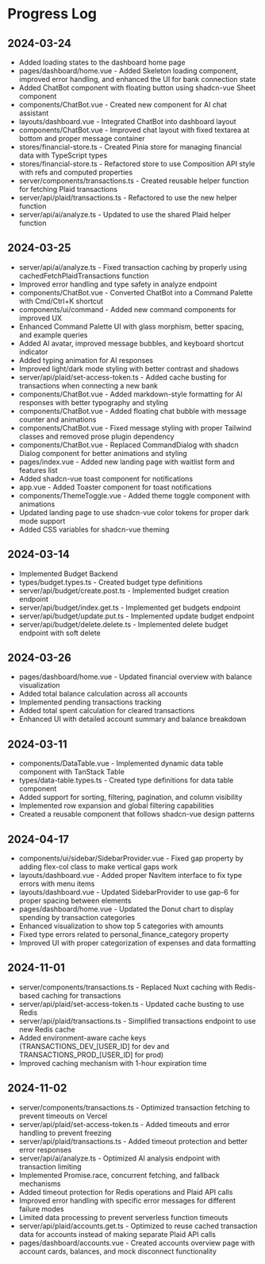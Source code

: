 # Progress Log

## 2024-03-24
- Added loading states to the dashboard home page
- pages/dashboard/home.vue - Added Skeleton loading component, improved error handling, and enhanced the UI for bank connection state
- Added ChatBot component with floating button using shadcn-vue Sheet component
- components/ChatBot.vue - Created new component for AI chat assistant
- layouts/dashboard.vue - Integrated ChatBot into dashboard layout
- components/ChatBot.vue - Improved chat layout with fixed textarea at bottom and proper message container
- stores/financial-store.ts - Created Pinia store for managing financial data with TypeScript types
- stores/financial-store.ts - Refactored store to use Composition API style with refs and computed properties
- server/components/transactions.ts - Created reusable helper function for fetching Plaid transactions
- server/api/plaid/transactions.ts - Refactored to use the new helper function
- server/api/ai/analyze.ts - Updated to use the shared Plaid helper function

## 2024-03-25
- server/api/ai/analyze.ts - Fixed transaction caching by properly using cachedFetchPlaidTransactions function
- Improved error handling and type safety in analyze endpoint
- components/ChatBot.vue - Converted ChatBot into a Command Palette with Cmd/Ctrl+K shortcut
- components/ui/command - Added new command components for improved UX
- Enhanced Command Palette UI with glass morphism, better spacing, and example queries
- Added AI avatar, improved message bubbles, and keyboard shortcut indicator
- Added typing animation for AI responses
- Improved light/dark mode styling with better contrast and shadows
- server/api/plaid/set-access-token.ts - Added cache busting for transactions when connecting a new bank
- components/ChatBot.vue - Added markdown-style formatting for AI responses with better typography and styling
- components/ChatBot.vue - Added floating chat bubble with message counter and animations
- components/ChatBot.vue - Fixed message styling with proper Tailwind classes and removed prose plugin dependency
- components/ChatBot.vue - Replaced CommandDialog with shadcn Dialog component for better animations and styling
- pages/index.vue - Added new landing page with waitlist form and features list
- Added shadcn-vue toast component for notifications
- app.vue - Added Toaster component for toast notifications
- components/ThemeToggle.vue - Added theme toggle component with animations
- Updated landing page to use shadcn-vue color tokens for proper dark mode support
- Added CSS variables for shadcn-vue theming 

## 2024-03-14
- Implemented Budget Backend
- types/budget.types.ts - Created budget type definitions
- server/api/budget/create.post.ts - Implemented budget creation endpoint
- server/api/budget/index.get.ts - Implemented get budgets endpoint
- server/api/budget/update.put.ts - Implemented update budget endpoint
- server/api/budget/delete.delete.ts - Implemented delete budget endpoint with soft delete

## 2024-03-26
- pages/dashboard/home.vue - Updated financial overview with balance visualization
- Added total balance calculation across all accounts
- Implemented pending transactions tracking
- Added total spent calculation for cleared transactions
- Enhanced UI with detailed account summary and balance breakdown

## 2024-03-11
- components/DataTable.vue - Implemented dynamic data table component with TanStack Table
- types/data-table.types.ts - Created type definitions for data table component
- Added support for sorting, filtering, pagination, and column visibility
- Implemented row expansion and global filtering capabilities
- Created a reusable component that follows shadcn-vue design patterns

## 2024-04-17
- components/ui/sidebar/SidebarProvider.vue - Fixed gap property by adding flex-col class to make vertical gaps work
- layouts/dashboard.vue - Added proper NavItem interface to fix type errors with menu items
- layouts/dashboard.vue - Updated SidebarProvider to use gap-6 for proper spacing between elements
- pages/dashboard/home.vue - Updated the Donut chart to display spending by transaction categories
- Enhanced visualization to show top 5 categories with amounts
- Fixed type errors related to personal_finance_category property
- Improved UI with proper categorization of expenses and data formatting

## 2024-11-01
- server/components/transactions.ts - Replaced Nuxt caching with Redis-based caching for transactions
- server/api/plaid/set-access-token.ts - Updated cache busting to use Redis
- server/api/plaid/transactions.ts - Simplified transactions endpoint to use new Redis cache
- Added environment-aware cache keys (TRANSACTIONS_DEV_[USER_ID] for dev and TRANSACTIONS_PROD_[USER_ID] for prod)
- Improved caching mechanism with 1-hour expiration time

## 2024-11-02
- server/components/transactions.ts - Optimized transaction fetching to prevent timeouts on Vercel
- server/api/plaid/set-access-token.ts - Added timeouts and error handling to prevent freezing
- server/api/plaid/transactions.ts - Added timeout protection and better error responses
- server/api/ai/analyze.ts - Optimized AI analysis endpoint with transaction limiting
- Implemented Promise.race, concurrent fetching, and fallback mechanisms
- Added timeout protection for Redis operations and Plaid API calls
- Improved error handling with specific error messages for different failure modes
- Limited data processing to prevent serverless function timeouts
- server/api/plaid/accounts.get.ts - Optimized to reuse cached transaction data for accounts instead of making separate Plaid API calls
- pages/dashboard/accounts.vue - Created accounts overview page with account cards, balances, and mock disconnect functionality
